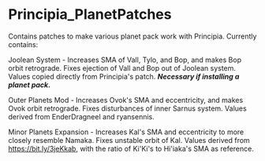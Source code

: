 # Principia_PlanetPatches
Contains patches to make various planet pack work with Principia.
Currently contains:

  Joolean System - Increases SMA of Vall, Tylo, and Bop, and makes Bop orbit retrograde.
    Fixes ejection of Vall and Bop out of Joolean system. Values copied directly from Principia's patch.
    ***Necessary if installing a planet pack.***
    
  Outer Planets Mod - Increases Ovok's SMA and eccentricity, and makes Ovok orbit retrograde.
    Fixes disturbances of inner Sarnus system. Values derived from EnderDragneel and ryansennis.
    
  Minor Planets Expansion - Increases Kal's SMA and eccentricity to more closely resemble Namaka.
    Fixes unstable orbit of Kal. Values derived from https://bit.ly/3jeKkab, with the ratio of Ki'Ki's to Hi'iaka's SMA as reference.
